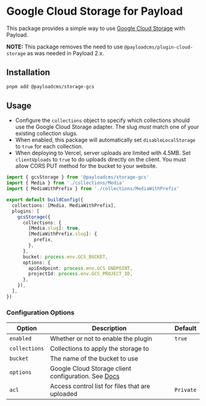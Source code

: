 # Google Cloud Storage for Payload

This package provides a simple way to use [Google Cloud Storage](https://cloud.google.com/storage) with Payload.

**NOTE:** This package removes the need to use `@payloadcms/plugin-cloud-storage` as was needed in Payload 2.x.

## Installation

```sh
pnpm add @payloadcms/storage-gcs
```

## Usage

- Configure the `collections` object to specify which collections should use the Google Cloud Storage adapter. The slug _must_ match one of your existing collection slugs.
- When enabled, this package will automatically set `disableLocalStorage` to `true` for each collection.
- When deploying to Vercel, server uploads are limited with 4.5MB. Set `clientUploads` to `true` to do uploads directly on the client. You must allow CORS PUT method for the bucket to your website.

```ts
import { gcsStorage } from '@payloadcms/storage-gcs'
import { Media } from './collections/Media'
import { MediaWithPrefix } from './collections/MediaWithPrefix'

export default buildConfig({
  collections: [Media, MediaWithPrefix],
  plugins: [
    gcsStorage({
      collections: {
        [Media.slug]: true,
        [MediaWithPrefix.slug]: {
          prefix,
        },
      },
      bucket: process.env.GCS_BUCKET,
      options: {
        apiEndpoint: process.env.GCS_ENDPOINT,
        projectId: process.env.GCS_PROJECT_ID,
      },
    }),
  ],
})
```

### Configuration Options

| Option        | Description                                                                                         | Default   |
| ------------- | --------------------------------------------------------------------------------------------------- | --------- |
| `enabled`     | Whether or not to enable the plugin                                                                 | `true`    |
| `collections` | Collections to apply the storage to                                                                 |           |
| `bucket`      | The name of the bucket to use                                                                       |           |
| `options`     | Google Cloud Storage client configuration. See [Docs](https://github.com/googleapis/nodejs-storage) |           |
| `acl`         | Access control list for files that are uploaded                                                     | `Private` |

